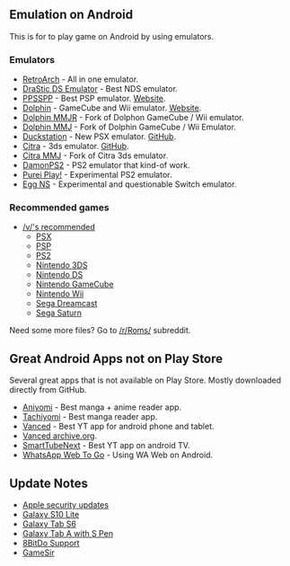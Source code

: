## Emulation on Android

This is for to play game on Android by using emulators.

### Emulators

- [RetroArch](https://www.retroarch.com/?page=platforms) - All in one emulator.
- [DraStic DS Emulator](https://play.google.com/store/apps/details?id=com.dsemu.drastic) - Best NDS emulator.
- [PPSSPP](https://play.google.com/store/apps/details?id=org.ppsspp.ppssppgold) - Best PSP emulator. [Website](https://www.ppsspp.org/downloads.html).
- [Dolphin](https://play.google.com/store/apps/details?id=org.dolphinemu.dolphinemu) - GameCube and Wii emulator. [Website](https://dolphin-emu.org/download/).
- [Dolphin MMJR](https://github.com/Bankaimaster999/dolphin/releases) - Fork of Dolphon GameCube / Wii emulator. 
- [Dolphin MMJ](https://github.com/weihuoya/dolphin/releases) - Fork of Dolphin GameCube / Wii Emulator.
- [Duckstation](https://play.google.com/store/apps/details?id=com.github.stenzek.duckstation) - New PSX emulator. [GitHub](https://github.com/stenzek/duckstation/releases).
- [Citra](https://play.google.com/store/apps/details?id=org.citra.citra_emu) - 3ds emulator. [GitHub](https://github.com/citra-emu/citra-android/releases/).
- [Citra MMJ](https://github.com/weihuoya/citra/releases) - Fork of Citra 3ds emulator.
- [DamonPS2](https://play.google.com/store/apps/details?id=com.damonplay.damonps2.free) - PS2 emulator that kind-of work.
- [Purei Play!](https://purei.org/downloads.php) - Experimental PS2 emulator.
- [Egg NS](https://eggns.wordpress.com/) - Experimental and questionable Switch emulator.

### Recommended games

- [/v/'s recommended](https://vsrecommendedgames.fandom.com/wiki/V/%27s_Recommended_Games_Wiki)
  - [PSX](https://vsrecommendedgames.fandom.com/wiki/PlayStation)
  - [PSP](https://vsrecommendedgames.fandom.com/wiki/PlayStation_Portable)
  - [PS2](https://vsrecommendedgames.fandom.com/wiki/PlayStation_2)
  - [Nintendo 3DS](https://vsrecommendedgames.fandom.com/wiki/Nintendo_3DS)
  - [Nintendo DS](https://vsrecommendedgames.fandom.com/wiki/Nintendo_DS)
  - [Nintendo GameCube](https://vsrecommendedgames.fandom.com/wiki/Gamecube)
  - [Nintendo Wii](https://vsrecommendedgames.fandom.com/wiki/Wii)
  - [Sega Dreamcast](https://vsrecommendedgames.fandom.com/wiki/Dreamcast)
  - [Sega Saturn](https://vsrecommendedgames.fandom.com/wiki/Saturn)

Need some more files? Go to [/r/Roms/](https://www.reddit.com/r/Roms/) subreddit.

## Great Android Apps not on Play Store

Several great apps that is not available on Play Store.
Mostly downloaded directly from GitHub.

- [Aniyomi](https://github.com/aniyomiorg/aniyomi) - Best manga + anime reader app.
- [Tachiyomi](https://github.com/tachiyomiorg/tachiyomi/releases) - Best manga reader app.
- [Vanced](https://github.com/YTVanced/VancedManager/releases) - Best YT app for android phone and tablet.
- [Vanced archive.org](https://web.archive.org/web/20220301104755/https://vancedapp.com/).
- [SmartTubeNext](https://github.com/yuliskov/SmartTubeNext) - Best YT app on android TV.
- [WhatsApp Web To Go](https://github.com/92lleo/WhatsappWebToGo/releases) - Using WA Web on Android.

## Update Notes

- [Apple security updates](https://support.apple.com/en-us/HT201222)
- [Galaxy S10 Lite](https://doc.samsungmobile.com/sm-g770f/phe/doc.html)
- [Galaxy Tab S6](https://doc.samsungmobile.com/SM-T865/XID/doc.html)
- [Galaxy Tab A with S Pen](https://doc.samsungmobile.com/SM-P205/XTC/doc.html)
- [8BitDo Support](https://support.8bitdo.com)
- [GameSir](https://www.gamesir.hk/pages/gamesir-app)
